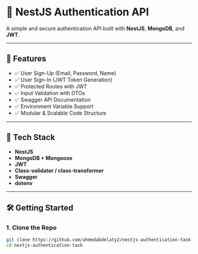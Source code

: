 # 🔐 NestJS Authentication API

A simple and secure authentication API built with **NestJS**, **MongoDB**, and **JWT**.

---

## 🚀 Features

- ✅ User Sign-Up (Email, Password, Name)
- ✅ User Sign-In (JWT Token Generation)
- ✅ Protected Routes with JWT
- ✅ Input Validation with DTOs
- ✅ Swagger API Documentation
- ✅ Environment Variable Support
- ✅ Modular & Scalable Code Structure

---

## 🧰 Tech Stack

- **NestJS**
- **MongoDB + Mongoose**
- **JWT**
- **Class-validator / class-transformer**
- **Swagger**
- **dotenv**

---

## 🛠️ Getting Started

### 1. Clone the Repo
```bash
git clone https://github.com/ahmedabdelaty2/nestjs-authentication-task.git
cd nestjs-authentication-task
